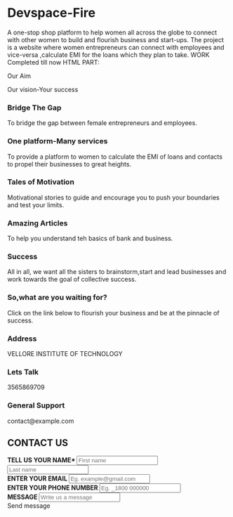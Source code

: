 # Devspace-Fire
A one-stop shop platform to help women all across the globe to connect with other women to build and flourish business and start-ups.
The project is a website where women entrepreneurs can connect with employees and vice-versa ,calculate EMI for the loans which they plan to take.
WORK Completed till now
HTML PART:
<!DOCTYPE html>
<html lang="en">
<head>
    <meta charset="UTF-8">
    <meta http-equiv="X-UA-Compatible" content="IE=edge">
    <meta name="viewport" content="width=device-width, initial-scale=1.0">
    <title>"Our Vision"</title>
    <link rel="stylesheet" href="style.css">
    <link rel="stylesheet" href="https://stackpath.bootstrapcdn.com/font-awesome/4.7.0/css/font-awesome.min.css">
    <link rel="stylesheet" href="https://stackpath.bootstrapcdn.com/bootstrap/4.5.2/css/bootstrap.min.css">
</head>
<body>
<div class="container">
    <div class="aim">
        <hl><span>Our Aim</span></hl>
        <p>Our vision-Your success</p>
    </div>
    <div>
        <div class="row">
            <div class="col-md-4">
                <div class="minimise_gap">
                    <i class="fa fa-handshake-o" aria-hidden="true"></i>
                    <h3><span>Bridge The Gap</span></h3>
                    <p>To bridge the gap between female entrepreneurs and employees.</p>
                </div>
            </div>
            <div class="col-md-4">
                <div class="minimise_gap">
                    <i class="fa fa-users" aria-hidden="true"></i>
                    <h3><span>One platform-Many services</span></h3>
                    <p>To provide a platform to women to calculate the EMI of loans and  contacts to propel their businesses to great heights.</p>
                </div>
            </div>
            <div class="col-md-4">
                <div class="minimise_gap">
                    <i class="fa fa-star" aria-hidden="true"></i>
                    <h3><span>Tales of Motivation</span></h3>
                    <p>Motivational stories to guide and encourage you to push your boundaries and test your limits.</p>
                </div>
            </div>
            <div class="col-md-4">
                <div class="minimise_gap">
                    <i class="fa fa-star" aria-hidden="true"></i>
                    <h3><span>Amazing Articles</span></h3>
                    <p>To help you understand teh basics of bank and business.</p>
                </div>
            </div>
            <div class="col-md-4">
                <div class="minimise_gap">
                    <i class="fa fa-trophy" aria-hidden="true"></i>
                    <h3><span>Success</span></h3>
                    <p>All in all, we want all the sisters to brainstorm,start and lead businesses and work towards the goal of collective success. </p>
                </div>
            </div>
            <div class="col-md-4">
                <div class="minimise_gap">
                    <i class="fa fa-briefcase" aria-hidden="true"></i>
                    <h3><span>So,what are you waiting for?</span></h3>
                    <p>Click on the link below to flourish your business and be at the pinnacle of success.</p>
                    <a href="#"><i class="fa fa-arrow-circle-right" aria-hidden="true"></i></a>
                </div>
            </div>
        </div>
    </div>
</div>
<div class="contact-form">
    <div class="first-container">
     <div class="info-container">
       <div> 
         <h3>Address</h3>
         <p>VELLORE INSTITUTE OF TECHNOLOGY</p>
       </div>
       <div> 
         <h3>Lets Talk</h3>
         <p>3565869709</p>
       </div>
       <div> 
         <h3>General Support</h3>
         <p>contact@example.com</p>
       </div>
     </div>
    </div>
    <div class="second-container">
      <h2><b> CONTACT US </b></h2>
      <form>
        <div class="form-group">
          <label for="name-input"><b>  TELL US YOUR NAME*  </b></label>
          <input id="name-input" type="text" placeholder="First name" required="">
          <input type="text" placeholder="Last name" required="">
        </div>
        <div class="form-group">
          <label for="email-input"><b>   ENTER YOUR EMAIL  </b></label>
          <input id="email-input" type="text" placeholder="Eg. example@gmail.com" required="">
        </div>
        <div class="form-group">
          <label for="phone-input"><b>  ENTER YOUR PHONE NUMBER  </b></label>
          <input id="phone-input" type="text" placeholder="Eg. _1800 000000" required="">
        </div>
        <div class="form-group">
          <label for="message-textarea"><b>  MESSAGE  </b></label>
          <input class="textarea" id="message-textarea" placeholder="Write us a message"></input>
        </div>
        <a class="btn">Send message</button>
      </form>
    </div>
</body>
</html>

